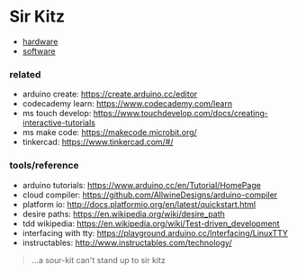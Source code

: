 # Sir Kitz

- [hardware](/hardware)
- [software](/interface)

### related

- arduino create: https://create.arduino.cc/editor
- codecademy learn: https://www.codecademy.com/learn
- ms touch develop: https://www.touchdevelop.com/docs/creating-interactive-tutorials
- ms make code: https://makecode.microbit.org/ 
- tinkercad: https://www.tinkercad.com/#/

### tools/reference

- arduino tutorials: https://www.arduino.cc/en/Tutorial/HomePage
- cloud compiler: https://github.com/AllwineDesigns/arduino-compiler
- platform io: http://docs.platformio.org/en/latest/quickstart.html
- desire paths: https://en.wikipedia.org/wiki/desire_path
- tdd wikipedia: https://en.wikipedia.org/wiki/Test-driven_development
- interfacing with tty: https://playground.arduino.cc/Interfacing/LinuxTTY
- instructables: http://www.instructables.com/technology/

> ...a sour-kit can't stand up to sir kitz

